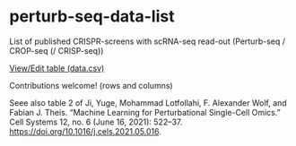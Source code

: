 # perturb-seq-data-list
List of published CRISPR-screens with scRNA-seq read-out (Perturb-seq / CROP-seq (/ CRISP-seq))

[View/Edit table (data.csv)](/data.csv)

Contributions welcome! (rows and columns)

Seee also table 2 of Ji, Yuge, Mohammad Lotfollahi, F. Alexander Wolf, and Fabian J. Theis. “Machine Learning for Perturbational Single-Cell Omics.” Cell Systems 12, no. 6 (June 16, 2021): 522–37. https://doi.org/10.1016/j.cels.2021.05.016.

